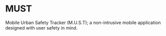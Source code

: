 # MUST
Mobile Urban Safety Tracker (M.U.S.T); a non-intrusive mobile application designed with user safety in mind.
